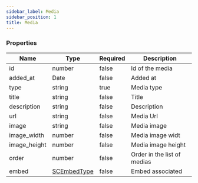 ```yaml
---
sidebar_label: Media
sidebar_position: 1
title: Media
---
```




### Properties

|Name|Type|Required|Description|
|---|---|---|---|
|id|number|false|Id of the media|
|added_at|Date|false|Added at|
|type|string|true|Media type|
|title|string|false|Title|
|description|string|false|Description|
|url|string|false|Media Url|
|image|string|false|Media image|
|image_width|number|false|Media image widt|
|image_height|number|false|Media image height|
|order|number|false|Order in the list of medias|
|embed|[SCEmbedType](../Types/embed)|false|Embed associated|